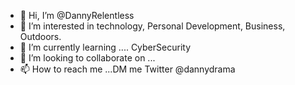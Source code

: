 - 👋 Hi, I’m @DannyRelentless
- 👀 I’m interested in technology, Personal Development, Business, Outdoors.  
- 🌱 I’m currently learning .... CyberSecurity
- 💞️ I’m looking to collaborate on ...
- 📫 How to reach me ...DM me Twitter @dannydrama 

<!---
DannyDrama/DannyDrama is a ✨ special ✨ repository because its `README.md` (this file) appears on your GitHub profile.
You can click the Preview link to take a look at your changes.
--->
